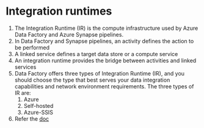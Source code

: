 # Integration runtimes

1. The Integration Runtime (IR) is the compute infrastructure used by Azure Data Factory and Azure Synapse pipelines.
2. In Data Factory and Synapse pipelines, an activity defines the action to be performed
3. A linked service defines a target data store or a compute service
4. An integration runtime provides the bridge between activities and linked services
5. Data Factory offers three types of Integration Runtime (IR), and you should choose the type that best serves your data integration capabilities and network environment requirements. The three types of IR are:
	  1. Azure
	  2. Self-hosted
	  3. Azure-SSIS
6. Refer the [doc](https://learn.microsoft.com/en-us/azure/data-factory/concepts-integration-runtime)
